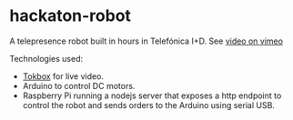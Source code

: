 hackaton-robot
==

A telepresence robot built in hours in Telefónica I+D. See [video on vimeo](https://vimeo.com/186282783)

Technologies used:
* [Tokbox](https://tokbox.com/) for live video.
* Arduino to control DC motors.
* Raspberry Pi running a nodejs server that exposes a http endpoint to control the robot and sends orders to the Arduino using serial USB.
